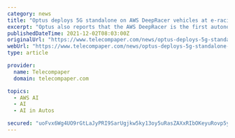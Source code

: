 ```yaml
---
category: news
title: "Optus deploys 5G standalone on AWS DeepRacer vehicles at e-racing event"
excerpt: "Optus also reports that the AWS DeepRacer is the first autonomous 1/18th scale car specifically developed to help people of all skill levels get hands-on with reinforcement learning, an advanced ..."
publishedDateTime: 2021-12-02T08:03:00Z
originalUrl: "https://www.telecompaper.com/news/optus-deploys-5g-standalone-on-aws-deepracer-vehicles-at-e-racing-event--1406273"
webUrl: "https://www.telecompaper.com/news/optus-deploys-5g-standalone-on-aws-deepracer-vehicles-at-e-racing-event--1406273"
type: article

provider:
  name: Telecompaper
  domain: telecompaper.com

topics:
  - AWS AI
  - AI
  - AI in Autos

secured: "uoFvx6Wg4UO9rGtLaJyPRI9SarUgjkw5ky13oy5uRasZAXxRIbOKeyuRovp5ySNWqW62RorDyZOoeBd55Tr8rao6I+kqQ+28jG7wT325DGsEZvA/Ag05jCoFipcDZMbGukyvXa2U0YqjemkmRaUu1dEtFUtCzwO7MtQUl+GehDm/OWX1ABpBlQsJXt8w2823Ovny7oSxwmEilC67pPVOQf3ltutgPePR1PnUgrSb8dU9vEsR3BKAQb6MGGUsFtnHrFHbNbNRD5PqUYsRHziJS2ci34UIH36YgwLaHC92vpcnqOYe1JrxAmVTtsi43UjQw/ZyU3zhaff56hEYO3vrxQoTaEapU05tZQIHd/dDla4=;Uz+Q4SqybMBUgJ0fNDIK1Q=="
---
```


